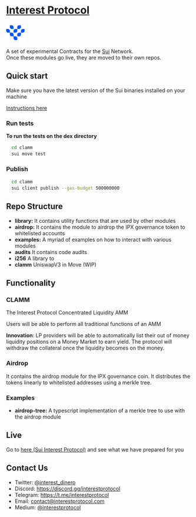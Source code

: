 # [Interest Protocol](https://sui.interestprotocol.com/)

 <p> <img width="50px"height="50px" src="./assets/logo.png" /></p> 
 
A set of experimental Contracts for the [Sui](https://sui.io/) Network.  
Once these modules go live, they are moved to their own repos.
  
## Quick start  
  
Make sure you have the latest version of the Sui binaries installed on your machine

[Instructions here](https://docs.sui.io/devnet/build/install)

### Run tests

**To run the tests on the dex directory**

```bash
  cd clamm
  sui move test
```

### Publish

```bash
  cd clamm
  sui client publish --gas-budget 500000000
```

## Repo Structure

- **library:** It contains utility functions that are used by other modules
- **airdrop:** It contains the module to airdrop the IPX governance token to whitelisted accounts
- **examples:** A myriad of examples on how to interact with various modules
- **audits** It contains code audits
- **i256** A library to
- **clamm** UniswapV3 in Move (WIP)

## Functionality

### CLAMM

The Interest Protocol Concentrated Liquidity AMM

Users will be able to perform all traditional functions of an AMM

**Innovation**: LP providers will be able to automatically list their out of money liquidity positions on a Money Market to earn yield. The protocol will withdraw the collateral once the liquidity becomes on the money.

### Airdrop

It contains the airdrop module for the IPX governance coin. It distributes the tokens linearly to whitelisted addresses using a merkle tree.

### Examples

- **airdrop-tree:** A typescript implementation of a merkle tree to use with the airdrop module

## Live

Go to [here (Sui Interest Protocol)](https://sui.interestprotocol.com/) and see what we have prepared for you

## Contact Us

- Twitter: [@interest_dinero](https://twitter.com/interest_dinero)
- Discord: https://discord.gg/interestprotocol
- Telegram: https://t.me/interestprotocol
- Email: [contact@interestprotocol.com](mailto:contact@interestprotocol.com)
- Medium: [@interestprotocol](https://medium.com/@interestprotocol)
